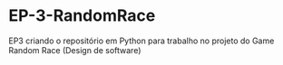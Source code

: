 # EP-3-RandomRace
EP3 criando o repositório em Python para trabalho no projeto do Game Random Race (Design de software)
